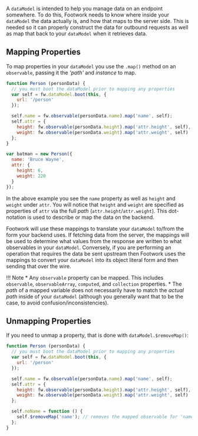 A `dataModel` is intended to help you manage data on an endpoint somewhere. To do this, Footwork needs to know where inside your `dataModel` the data actually is, and how that maps to the server side. This is needed so it can properly construct the data for outbound requests as well as map that back to your `dataModel` when it retrieves data.

## Mapping Properties

To map properties in your `dataModel` you use the `.map()` method on an `observable`, passing it the *'path'* and *instance* to map.

```javascript
function Person (personData) {
  // you must boot the dataModel prior to mapping any properties
  var self = fw.dataModel.boot(this, {
    url: '/person'
  });

  self.name = fw.observable(personData.name).map('name', self);
  self.attr = {
    height: fw.observable(personData.height).map('attr.height', self),
    weight: fw.observable(personData.weight).map('attr.weight', self)
  };
}

var batman = new Person({
  name: 'Bruce Wayne',
  attr: {
    height: 6,
    weight: 220
  }
});
```

In the above example you see the `name` property as well as `height` and `weight` under `attr`. You will notice that `height` and `weight` are specified as properties of `attr` via the full *path* (`attr.height`/`attr.weight`). This dot-notation is used to describe or map the data on the backend.

Footwork will use these mappings to translate your `dataModel` to/from the form your backend uses. If fetching data from the server, the mappings will be used to determine what values from the response are written to what observables in your `dataModel`. Conversely, if you are performing an operation that requires the data be sent upstream then Footwork uses the mappings to convert your `dataModel` into its object literal form and then sending that over the wire.

!!! Note
    * Any `observable` property can be mapped. This includes `observable`, `observableArray`, `computed`, and `collection` properties.
    * The *path* of a mapped variable does not necessarily have to match the *actual path* inside of your `dataModel` (although you generally want that to be the case, to avoid confusion/inconsistencies).

## Unmapping Properties

If you need to unmap a property, that is done with `dataModel.$removeMap()`:

```javascript
function Person (personData) {
  // you must boot the dataModel prior to mapping any properties
  var self = fw.dataModel.boot(this, {
    url: '/person'
  });

  self.name = fw.observable(personData.name).map('name', self);
  self.attr = {
    height: fw.observable(personData.height).map('attr.height', self),
    weight: fw.observable(personData.weight).map('attr.weight', self)
  };

  self.noName = function () {
    self.$removeMap('name'); // removes the mapped observable for 'name'
  };
}
```
